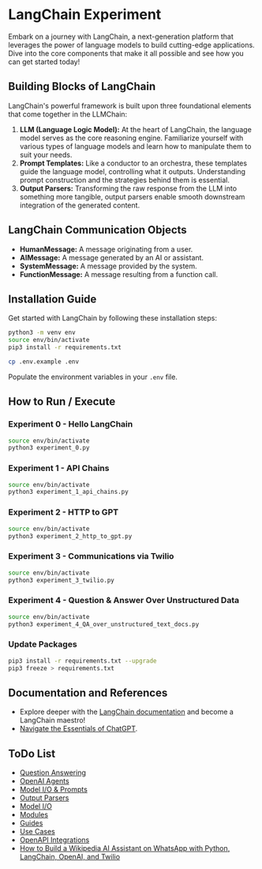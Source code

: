 # LangChain Experiment

Embark on a journey with LangChain, a next-generation platform that leverages the power of language models to build cutting-edge applications. Dive into the core components that make it all possible and see how you can get started today!

## Building Blocks of LangChain

LangChain's powerful framework is built upon three foundational elements that come together in the LLMChain:

1. **LLM (Language Logic Model):** At the heart of LangChain, the language model serves as the core reasoning engine. Familiarize yourself with various types of language models and learn how to manipulate them to suit your needs.
2. **Prompt Templates:** Like a conductor to an orchestra, these templates guide the language model, controlling what it outputs. Understanding prompt construction and the strategies behind them is essential.
3. **Output Parsers:** Transforming the raw response from the LLM into something more tangible, output parsers enable smooth downstream integration of the generated content.

## LangChain Communication Objects

- **HumanMessage:** A message originating from a user.
- **AIMessage:** A message generated by an AI or assistant.
- **SystemMessage:** A message provided by the system.
- **FunctionMessage:** A message resulting from a function call.

## Installation Guide

Get started with LangChain by following these installation steps:

```zsh
python3 -m venv env
source env/bin/activate
pip3 install -r requirements.txt
```

```zsh
cp .env.example .env
```

Populate the environment variables in your `.env` file.

## How to Run / Execute

### Experiment 0 - Hello LangChain

```zsh
source env/bin/activate
python3 experiment_0.py
```

### Experiment 1 - API Chains

```zsh
source env/bin/activate
python3 experiment_1_api_chains.py
```

### Experiment 2 - HTTP to GPT

```zsh
source env/bin/activate
python3 experiment_2_http_to_gpt.py
```

### Experiment 3 - Communications via Twilio

```zsh
source env/bin/activate
python3 experiment_3_twilio.py
```

### Experiment 4 - Question & Answer Over Unstructured Data

```zsh
source env/bin/activate
python3 experiment_4_QA_over_unstructured_text_docs.py
```

### Update Packages

```zsh
pip3 install -r requirements.txt --upgrade
pip3 freeze > requirements.txt
```

## Documentation and References

- Explore deeper with the [LangChain documentation](https://python.langchain.com/docs) and become a LangChain maestro!
- [Navigate the Essentials of ChatGPT](https://elmerthomas.vercel.app/getting-started/openai/chatgpt).

## ToDo List

- [Question Answering](https://python.langchain.com/docs/use_cases/question_answering)
- [OpenAI Agents](https://python.langchain.com/docs/integrations/toolkits/openapi.html)
- [Model I/O & Prompts](https://python.langchain.com/docs/modules/model_io/prompts)
- [Output Parsers](https://python.langchain.com/docs/modules/model_io/output_parsers)
- [Model I/O](https://python.langchain.com/docs/modules/model_io)
- [Modules](https://python.langchain.com/docs/modules)
- [Guides](https://python.langchain.com/docs/guides)
- [Use Cases](https://python.langchain.com/docs/use_cases)
- [OpenAPI Integrations](https://python.langchain.com/docs/integrations/toolkits/openapi.html)
- [How to Build a Wikipedia AI Assistant on WhatsApp with Python, LangChain, OpenAI, and Twilio](https://www.twilio.com/blog/wikipedia-ai-assistant-whatsapp-python-langchain-openai)
